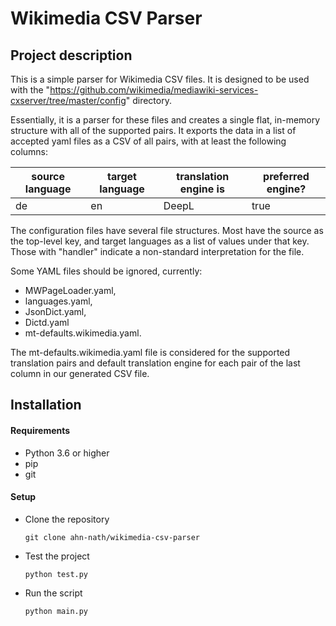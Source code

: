 # Wikimedia CSV Parser

## Project description

This is a simple parser for Wikimedia CSV files. It is designed to be used with
the "https://github.com/wikimedia/mediawiki-services-cxserver/tree/master/config" directory.

Essentially, it is a parser for these files and creates a single flat, in-memory structure with all of the supported
pairs. It exports the data in a list of accepted yaml files as a CSV of all pairs, with at least the following columns:

| source language | target language | translation engine is | preferred engine? |
|-----------------|-----------------|-----------------------|-------------------|
| de              | en              | DeepL                 | true              |


The configuration files have several file structures. Most have the source as the top-level key, and target
languages as a list of values under that key. Those with "handler" indicate a non-standard
interpretation for the file.

Some YAML files should be ignored, currently:

- MWPageLoader.yaml,
- languages.yaml,
- JsonDict.yaml,
- Dictd.yaml
- mt-defaults.wikimedia.yaml.

The mt-defaults.wikimedia.yaml file is considered for the supported translation pairs and
default translation engine for each pair of the last column in our generated CSV file.

## Installation

#### Requirements

* Python 3.6 or higher
* pip
* git

#### Setup

* Clone the repository

  `git clone ahn-nath/wikimedia-csv-parser`
  
* Test the project
  
  `python test.py`
  
* Run the script

  `python main.py`




 
